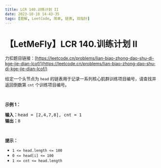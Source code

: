 ```yaml
---
title: LCR 140.训练计划 II
date: 2023-10-10 14-43-35
tags: [题解, LeetCode, 简单, 链表, 双指针]
---
```


# 【LetMeFly】LCR 140.训练计划 II

力扣题目链接：[https://leetcode.cn/problems/lian-biao-zhong-dao-shu-di-kge-jie-dian-lcof/](https://leetcode.cn/problems/lian-biao-zhong-dao-shu-di-kge-jie-dian-lcof/)

<p>给定一个头节点为 <code>head</code> 的链表用于记录一系列核心肌群训练项目编号，请查找并返回倒数第 <code>cnt</code> 个训练项目编号。</p>

<p>&nbsp;</p>

<p><strong>示例 1：</strong></p>

<pre>
<strong>输入：</strong>head = [2,4,7,8], cnt = 1
<strong>输出：</strong>8</pre>

<p>&nbsp;</p>

<p><strong>提示：</strong></p>

<ul>
	<li><code>1 &lt;= head.length &lt;= 100</code></li>
	<li><code>0 &lt;= head[i] &lt;= 100</code></li>
	<li><code>1 &lt;= cnt &lt;= head.length</code></li>
</ul>

<p>&nbsp;</p>


    